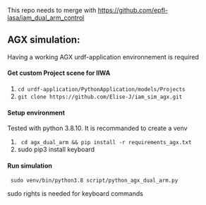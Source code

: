 This repo needs to merge with https://github.com/epfl-lasa/iam_dual_arm_control

## AGX simulation:

Having a working AGX urdf-application environnement is required 

#### Get custom Project scene for IIWA
1. `cd urdf-application/PythonApplication/models/Projects`
2. `git clone https://github.com/Elise-J/iam_sim_agx.git`

#### Setup environment
Tested with python 3.8.10. It is recommanded to create a venv
1. ` cd agx_dual_arm && pip install -r requirements_agx.txt`
2. sudo pip3 install keyboard

#### Run simulation
```
 sudo venv/bin/python3.8 script/python_agx_dual_arm.py
```

sudo rights is needed for keyboard commands
